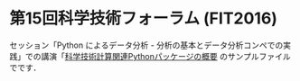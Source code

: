 第15回科学技術フォーラム (FIT2016)
==================================

セッション「Python によるデータ分析 - 分析の基本とデータ分析コンペでの実践」での講演「[科学技術計算関連Pythonパッケージの概要](http://www.ipsj.or.jp/event/fit/fit2016/FIT2016program_web/data/html/event/event72.html) のサンプルファイルでです．
